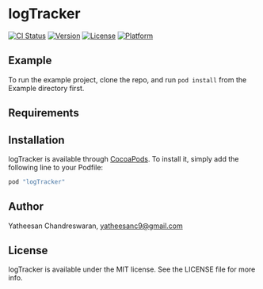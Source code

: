 # logTracker

[![CI Status](http://img.shields.io/travis/Yatheesan/logTracker.svg?style=flat)](https://travis-ci.org/Yatheesan/logTracker)
[![Version](https://img.shields.io/cocoapods/v/logTracker.svg?style=flat)](http://cocoapods.org/pods/logTracker)
[![License](https://img.shields.io/cocoapods/l/logTracker.svg?style=flat)](http://cocoapods.org/pods/logTracker)
[![Platform](https://img.shields.io/cocoapods/p/logTracker.svg?style=flat)](http://cocoapods.org/pods/logTracker)

## Example

To run the example project, clone the repo, and run `pod install` from the Example directory first.

## Requirements

## Installation

logTracker is available through [CocoaPods](http://cocoapods.org). To install
it, simply add the following line to your Podfile:

```ruby
pod "logTracker"
```

## Author

Yatheesan Chandreswaran, yatheesanc9@gmail.com

## License

logTracker is available under the MIT license. See the LICENSE file for more info.
